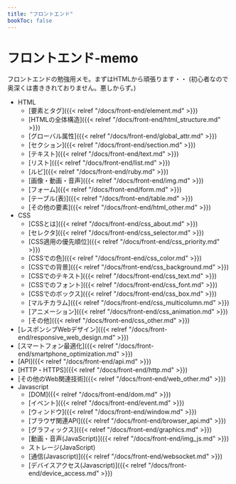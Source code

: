 ```yaml
---
title: "フロントエンド"
bookToc: false
---
```


# フロントエンド-memo

フロントエンドの勉強用メモ。まずはHTMLから頑張ります・・
(初心者なので奥深くは書ききれておりません。悪しからず。)

- HTML
     - [要素とタグ]({{< relref "/docs/front-end/element.md" >}})
     - [HTMLの全体構造]({{< relref "/docs/front-end/html_structure.md" >}})
     - [グローバル属性]({{< relref "/docs/front-end/global_attr.md" >}})
     - [セクション]({{< relref "/docs/front-end/section.md" >}})
     - [テキスト]({{< relref "/docs/front-end/text.md" >}})
     - [リスト]({{< relref "/docs/front-end/list.md" >}})
     - [ルビ]({{< relref "/docs/front-end/ruby.md" >}})
     - [画像・動画・音声]({{< relref "/docs/front-end/img.md" >}})
     - [フォーム]({{< relref "/docs/front-end/form.md" >}})
     - [テーブル(表)]({{< relref "/docs/front-end/table.md" >}})
     - [その他の要素]({{< relref "/docs/front-end/html_other.md" >}})
- CSS
     - [CSSとは]({{< relref "/docs/front-end/css_about.md" >}})
     - [セレクタ]({{< relref "/docs/front-end/css_selector.md" >}})
     - [CSS適用の優先順位]({{< relref "/docs/front-end/css_priority.md" >}})
     - [CSSでの色]({{< relref "/docs/front-end/css_color.md" >}})
     - [CSSでの背景]({{< relref "/docs/front-end/css_background.md" >}})
     - [CSSでのテキスト]({{< relref "/docs/front-end/css_text.md" >}})
     - [CSSでのフォント]({{< relref "/docs/front-end/css_font.md" >}})
     - [CSSでのボックス]({{< relref "/docs/front-end/css_box.md" >}})
     - [マルチカラム]({{< relref "/docs/front-end/css_multicolumn.md" >}})
     - [アニメーション]({{< relref "/docs/front-end/css_animation.md" >}})
     - [その他]({{< relref "/docs/front-end/css_other.md" >}})
- [レスポンシブWebデザイン]({{< relref "/docs/front-end/responsive_web_design.md" >}})
- [スマートフォン最適化]({{< relref "/docs/front-end/smartphone_optimization.md" >}})
- [API]({{< relref "/docs/front-end/api.md" >}})
- [HTTP・HTTPS]({{< relref "/docs/front-end/http.md" >}})
- [その他のWeb関連技術]({{< relref "/docs/front-end/web_other.md" >}})
- Javascript
     - [DOM]({{< relref "/docs/front-end/dom.md" >}})
     - [イベント]({{< relref "/docs/front-end/event.md" >}})
     - [ウィンドウ]({{< relref "/docs/front-end/window.md" >}})
     - [ブラウザ関連API]({{< relref "/docs/front-end/browser_api.md" >}})
     - [グラフィックス]({{< relref "/docs/front-end/graphics.md" >}})
     - [動画・音声(JavaScript)]({{< relref "/docs/front-end/img_js.md" >}})
     - ストレージ(JavaScript)
     - [通信(Javascript)]({{< relref "/docs/front-end/websocket.md" >}})
     - [デバイスアクセス(Javascript)]({{< relref "/docs/front-end/device_access.md" >}})
